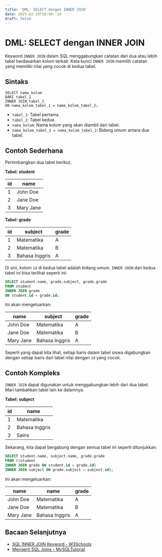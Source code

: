 ```yaml
---
title: 'DML: SELECT dengan INNER JOIN'
date: 2025-02-18T18:40::10
draft: false
---
```


# DML: SELECT dengan INNER JOIN

Keyword `INNER JOIN` dalam SQL menggabungkan catatan dari dua atau lebih tabel berdasarkan kolom terkait. Kata kunci `INNER JOIN` memilih catatan yang memiliki nilai yang cocok di kedua tabel.

## Sintaks

```
SELECT nama_kolom
DARI tabel_1
INNER JOIN tabel_2
ON nama_kolom_tabel_1 = nama_kolom_tabel_2;

```

- `tabel_1`: Tabel pertama.
- `tabel_2`: Tabel kedua.
- `nama_kolom`: Nama kolom yang akan diambil dari tabel.
- `nama_kolom_tabel_1 = nama_kolom_tabel_2`: Bidang umum antara dua tabel.

## Contoh Sederhana

Pertimbangkan dua tabel berikut,

**Tabel: student**

| id  | name      |
| --- | --------- |
| 1   | John Doe  |
| 2   | Jane Doe  |
| 3   | Mary Jane |

**Tabel: grade**

| id  | subject        | grade |
| --- | -------------- | ----- |
| 1   | Matematika     | A     |
| 2   | Matematika     | B     |
| 3   | Bahasa Inggris | A     |

Di sini, kolom `id` di kedua tabel adalah bidang umum. `INNER JOIN` dari kedua tabel ini bisa terlihat seperti ini:

```sql
SELECT student.name, grade.subject, grade.grade
FROM student
INNER JOIN grade
ON student.id = grade.id;
```

Ini akan mengeluarkan:

| name      | subject        | grade |
| --------- | -------------- | ----- |
| John Doe  | Matematika     | A     |
| Jane Doe  | Matematika     | B     |
| Mary Jane | Bahasa Inggris | A     |

Seperti yang dapat kita lihat, setiap baris dalam tabel siswa digabungkan dengan setiap baris dari tabel nilai dengan `id` yang cocok.

## Contoh Kompleks

`INNER JOIN` dapat digunakan untuk menggabungkan lebih dari dua tabel. Mari tambahkan tabel lain ke dalamnya.

**Tabel: subject**

| id  | name           |
| --- | -------------- |
| 1   | Matematika     |
| 2   | Bahasa Inggris |
| 3   | Sains          |

Sekarang, kita dapat bergabung dengan semua tabel ini seperti ditunjukkan:

```sql
SELECT student.name, subject.name, grade.grade
FROM ((student
INNER JOIN grade ON student.id = grade.id)
INNER JOIN subject ON grade.subject = subject.id);
```

Ini akan mengeluarkan:

| name      | name           | grade |
| --------- | -------------- | ----- |
| John Doe  | Matematika     | A     |
| Jane Doe  | Matematika     | B     |
| Mary Jane | Bahasa Inggris | A     |

## Bacaan Selanjutnya

- [SQL INNER JOIN Keyword - W3Schools](https://www.w3schools.com/sql/sql_join_inner.asp)
- [Mengerti SQL Joins - MySQLTutorial](https://www.mysqltutorial.org/mysql-inner-join.aspx/)

